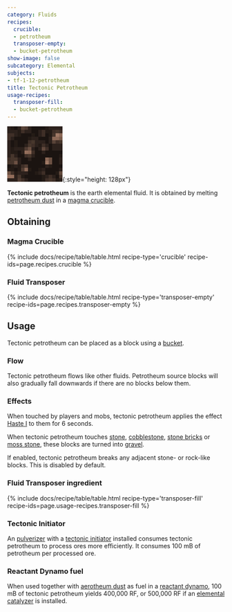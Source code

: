 ```yaml
---
category: Fluids
recipes:
  crucible:
  - petrotheum
  transposer-empty:
  - bucket-petrotheum
show-image: false
subcategory: Elemental
subjects:
- tf-1-12-petrotheum
title: Tectonic Petrotheum
usage-recipes:
  transposer-fill:
  - bucket-petrotheum
---
```


![Tectonic petrotheum](/assets/images/docs/1.12/thermal-foundation/tectonic-petrotheum.gif){:style="height: 128px"}


**Tectonic petrotheum** is the earth elemental fluid. It is obtained by melting
[petrotheum dust](../petrotheum-dust/) in a [magma
crucible](../../thermal-expansion/magma-crucible/).


Obtaining
---------

### Magma Crucible
{% include docs/recipe/table/table.html recipe-type='crucible' recipe-ids=page.recipes.crucible %}

### Fluid Transposer
{% include docs/recipe/table/table.html recipe-type='transposer-empty' recipe-ids=page.recipes.transposer-empty %}


Usage
-----

Tectonic petrotheum can be placed as a block using a
[bucket](https://minecraft.gamepedia.com/Bucket).

### Flow
Tectonic petrotheum flows like other fluids. Petrotheum source blocks will also
gradually fall downwards if there are no blocks below them.

### Effects
When touched by players and mobs, tectonic petrotheum applies the effect [Haste
I](https://minecraft.gamepedia.com/Status_effect#Haste) to them for 6 seconds.

When tectonic petrotheum touches [stone](https://minecraft.gamepedia.com/Stone),
[cobblestone](https://minecraft.gamepedia.com/Cobblestone), [stone
bricks](https://minecraft.gamepedia.com/Stone_Bricks) or [moss
stone](https://minecraft.gamepedia.com/Moss_Stone), these blocks are turned into
[gravel](https://minecraft.gamepedia.com/Gravel).

If enabled, tectonic petrotheum breaks any adjacent stone- or rock-like blocks.
This is disabled by default.

### Fluid Transposer ingredient
{% include docs/recipe/table/table.html recipe-type='transposer-fill' recipe-ids=page.usage-recipes.transposer-fill %}

### Tectonic Initiator
An [pulverizer](../../thermal-expansion/pulverizer/) with a [tectonic
initiator](../../thermal-expansion/augment-tectonic-initiator/) installed consumes tectonic
petrotheum to process ores more efficiently. It consumes 100 mB of petrotheum
per processed ore.

### Reactant Dynamo fuel
When used together with [aerotheum dust](../aerotheum-dust/) as fuel in a
[reactant dynamo](../../thermal-expansion/reactant-dynamo/), 100 mB of tectonic petrotheum yields
400,000 RF, or 500,000 RF if an [elemental
catalyzer](../../thermal-expansion/augment-elemental-catalyzer/) is installed.
